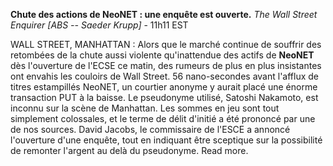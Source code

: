 ﻿**Chute des actions de NeoNET : une enquête est ouverte.**
*The Wall Street Enquirer [ABS -- Saeder Krupp]* - 11h11 EST

WALL STREET, MANHATTAN : Alors que le marché continue de souffrir des retombées de la chute aussi violente qu'inattendue des actifs de **NeoNET** dès l'ouverture de l'ECSE ce matin, des rumeurs de plus en plus insistantes ont envahis les couloirs de Wall Street.
56 nano-secondes avant l'afflux de titres estampillés NeoNET, un courtier anonyme y aurait placé une énorme transaction PUT à la baisse. Le pseudonyme utilisé, Satoshi Nakamoto, est inconnu sur la scène de Manhattan. Les sommes en jeu sont tout simplement colossales, et le terme de délit d'initié a été prononcé par une de nos sources. David Jacobs, le commissaire de l'ESCE a annoncé l'ouverture d'une enquête, tout en indiquant être sceptique sur la possibilité de remonter l'argent au delà du pseudonyme. Read more.
